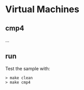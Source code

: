 # Virtual Machines


## cmp4

...

## run

Test the sample with:

```
> make clean
> make cmp4
```

